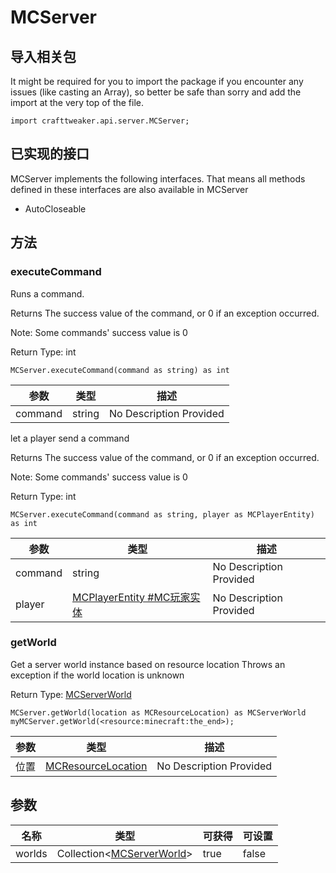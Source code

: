 # MCServer

## 导入相关包

It might be required for you to import the package if you encounter any issues (like casting an Array), so better be safe than sorry and add the import at the very top of the file.
```zenscript
import crafttweaker.api.server.MCServer;
```


## 已实现的接口
MCServer implements the following interfaces. That means all methods defined in these interfaces are also available in MCServer

- AutoCloseable

## 方法

### executeCommand

Runs a command.

 Returns The success value of the command, or 0 if an exception occurred. <p> Note: Some commands' success value is 0

Return Type: int

```zenscript
MCServer.executeCommand(command as string) as int
```

| 参数      | 类型     | 描述                      |
| ------- | ------ | ----------------------- |
| command | string | No Description Provided |


let a player send a command

 Returns The success value of the command, or 0 if an exception occurred. <p> Note: Some commands' success value is 0

Return Type: int

```zenscript
MCServer.executeCommand(command as string, player as MCPlayerEntity) as int
```

| 参数      | 类型                                                           | 描述                      |
| ------- | ------------------------------------------------------------ | ----------------------- |
| command | string                                                       | No Description Provided |
| player  | [MCPlayerEntity #MC玩家实体](/vanilla/api/entity/MCPlayerEntity) | No Description Provided |


### getWorld

Get a server world instance based on resource location Throws an exception if the world location is unknown

Return Type: [MCServerWorld](/vanilla/api/world/MCServerWorld)

```zenscript
MCServer.getWorld(location as MCResourceLocation) as MCServerWorld
myMCServer.getWorld(<resource:minecraft:the_end>);
```

| 参数 | 类型                                                         | 描述                      |
| -- | ---------------------------------------------------------- | ----------------------- |
| 位置 | [MCResourceLocation](/vanilla/api/util/MCResourceLocation) | No Description Provided |



## 参数

| 名称     | 类型                                                                              | 可获得  | 可设置   |
| ------ | ------------------------------------------------------------------------------- | ---- | ----- |
| worlds | Collection&lt;[MCServerWorld](/vanilla/api/world/MCServerWorld)&gt; | true | false |

